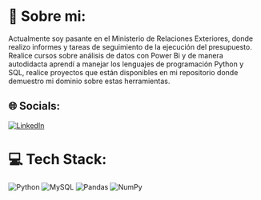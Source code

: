 # 💫 Sobre mi:
Actualmente soy pasante en el Ministerio de Relaciones Exteriores, donde realizo informes y tareas de seguimiento de la ejecución del presupuesto.<br>Realice cursos sobre análisis de datos con Power Bi y de manera autodidacta aprendí a manejar los lenguajes de programación Python y SQL, realice proyectos que están disponibles en mi repositorio donde demuestro mi dominio sobre estas herramientas.<br>


## 🌐 Socials:
[![LinkedIn](https://img.shields.io/badge/LinkedIn-%230077B5.svg?logo=linkedin&logoColor=white)](https://linkedin.com/in/gonzalezariel022) 

# 💻 Tech Stack:
![Python](https://img.shields.io/badge/python-3670A0?style=for-the-badge&logo=python&logoColor=ffdd54) ![MySQL](https://img.shields.io/badge/mysql-%2300f.svg?style=for-the-badge&logo=mysql&logoColor=white) ![Pandas](https://img.shields.io/badge/pandas-%23150458.svg?style=for-the-badge&logo=pandas&logoColor=white) ![NumPy](https://img.shields.io/badge/numpy-%23013243.svg?style=for-the-badge&logo=numpy&logoColor=white)

